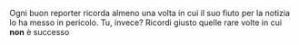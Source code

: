 Ogni buon reporter ricorda almeno una volta in cui il suo fiuto per la notizia lo ha messo in pericolo. Tu, invece? Ricordi giusto quelle rare volte in cui **non** è successo